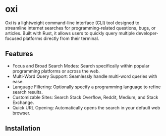 # oxi

Oxi is a lightweight command-line interface (CLI) tool designed to streamline internet searches for programming-related questions, bugs, or articles. Built with Rust, it allows users to quickly query multiple developer-focused platforms directly from their terminal.

## Features
- Focus and Broad Search Modes: Search specifically within popular programming platforms or across the web.
- Multi-Word Query Support: Seamlessly handle multi-word queries with ease.
- Language Filtering: Optionally specify a programming language to refine search results.
- Customizable Sites: Search Stack Overflow, Reddit, Medium, and Stack Exchange.
- Quick URL Opening: Automatically opens the search in your default web browser.

## Installation
